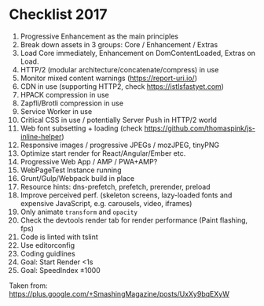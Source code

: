 # Checklist 2017

1. Progressive Enhancement as the main principles
2. Break down assets in 3 groups: Core / Enhancement / Extras
3. Load Core immediately, Enhancement on DomContentLoaded, Extras on Load.
4. HTTP/2 (modular architecture/concatenate/compress) in use
5. Monitor mixed content warnings (https://report-uri.io/)
6. CDN in use (supporting HTTP2, check https://istlsfastyet.com)
7. HPACK compression in use
8. Zapfli/Brotli compression in use
9. Service Worker in use
10. Critical CSS in use / potentially Server Push in HTTP/2 world
11. Web font subsetting + loading (check https://github.com/thomaspink/js-inline-helper)
12. Responsive images / progressive JPEGs / mozJPEG, tinyPNG
13. Optimize start render for React/Angular/Ember etc.
14. Progressive Web App / AMP / PWA+AMP?
15. WebPageTest Instance running
16. Grunt/Gulp/Webpack build in place
17. Resource hints: dns-prefetch, prefetch, prerender, preload
18. Improve perceived perf. (skeleton screens, lazy-loaded fonts and expensive JavaScript, e.g. carousels, video, iframes)
19. Only animate `transform` and `opacity`
20. Check the devtools render tab for render performance (Paint flashing, fps)
21. Code is linted with tslint
22. Use editorconfig
23. Coding guidlines
24. Goal: Start Render <1s
25. Goal: SpeedIndex ±1000


Taken from: https://plus.google.com/+SmashingMagazine/posts/UxXy9bqEXyW
